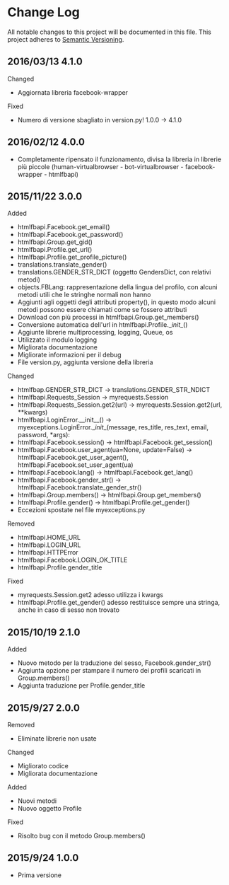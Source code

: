 # Change Log
All notable changes to this project will be documented in this file.
This project adheres to [Semantic Versioning](http://semver.org/).


## 2016/03/13 4.1.0 ##

Changed
 - Aggiornata libreria facebook-wrapper
 
Fixed
 - Numero di versione sbagliato in version.py! 1.0.0 -> 4.1.0

 
## 2016/02/12 4.0.0 ##

 - Completamente ripensato il funzionamento, divisa la libreria in librerie più
   piccole (human-virtualbrowser - bot-virtualbrowser - facebook-wrapper - htmlfbapi)
  
 
## 2015/11/22 3.0.0 ##

Added
 - htmlfbapi.Facebook.get_email()
 - htmlfbapi.Facebook.get_password()
 - htmlfbapi.Group.get_gid()
 - htmlfbapi.Profile.get_url()
 - htmlfbapi.Profile.get_profile_picture()
 - translations.translate_gender()
 - translations.GENDER_STR_DICT (oggetto GendersDict, con relativi metodi)
 - objects.FBLang: rappresentazione della lingua del profilo, con alcuni metodi
   utili che le stringhe normali non hanno
 - Aggiunti agli oggetti degli attributi property(), in questo modo alcuni metodi
   possono essere chiamati come se fossero attributi
 - Download con più processi in htmlfbapi.Group.get_members()
 - Conversione automatica dell'url in htmlfbapi.Profile.\__init__()
 - Aggiunte librerie multiprocessing, logging, Queue, os
 - Utilizzato il modulo logging
 - Migliorata documentazione
 - Migliorate informazioni per il debug
 - File version.py, aggiunta versione della libreria

Changed
 - htmlfbap.GENDER_STR_DICT -> translations.GENDER_STR_NDICT
 - htmlfbapi.Requests_Session -> myrequests.Session
 - htmlfbapi.Requests_Session.get2(url) -> myrequests.Session.get2(url, \**kwargs)
 - htmlfbapi.LoginError.\_\_init\_\_() -> myexceptions.LoginError.\__init__(message, res_title, res_text, email, password, \*args):
 - htmlfbapi.Facebook.session() -> htmlfbapi.Facebook.get_session()
 - htmlfbapi.Facebook.user_agent(ua=None, update=False) -> htmlfbapi.Facebook.get_user_agent(),
   htmlfbapi.Facebook.set_user_agent(ua)
 - htmlfbapi.Facebook.lang() -> htmlfbapi.Facebook.get_lang()
 - htmlfbapi.Facebook.gender_str() -> htmlfbapi.Facebook.translate_gender_str()
 - htmlfbapi.Group.members() -> htmlfbapi.Group.get_members()
 - htmlfbapi.Profile.gender() ->  htmlfbapi.Profile.get_gender()
 - Eccezioni spostate nel file myexceptions.py

Removed
 - htmlfbapi.HOME_URL
 - htmlfbapi.LOGIN_URL
 - htmlfbapi.HTTPError
 - htmlfbapi.Facebook.LOGIN_OK_TITLE
 - htmlfbapi.Profile.gender_title

Fixed
 - myrequests.Session.get2 adesso utilizza i kwargs
 - htmlfbapi.Profile.get_gender() adesso restituisce sempre una stringa,
   anche in caso di sesso non trovato


## 2015/10/19 2.1.0 ##

Added
 - Nuovo metodo per la traduzione del sesso, Facebook.gender_str()
 - Aggiunta opzione per stampare il numero dei profili scaricati in Group.members()
 - Aggiunta traduzione per Profile.gender_title


## 2015/9/27 2.0.0 ##

Removed
 - Eliminate librerie non usate

Changed
 - Migliorato codice
 - Migliorata documentazione

Added
 - Nuovi metodi
 - Nuovo oggetto Profile

Fixed
 - Risolto bug con il metodo Group.members()


## 2015/9/24 1.0.0 ## 
 - Prima versione
